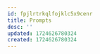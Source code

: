 ```yaml
---
id: fpjlrtrkqlfojklc5x9cenr
title: Prompts
desc: ''
updated: 1724626780324
created: 1724626780324
---
```

